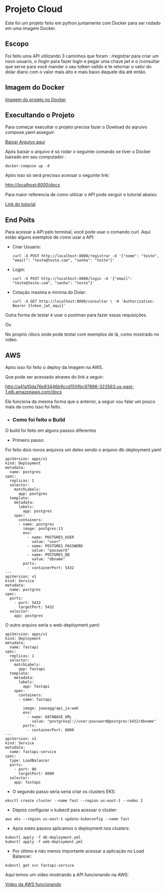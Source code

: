 # Projeto Cloud 
Este foi um projeto feito em python juntamente com Docker para ser rodado em uma imagem Docker.  

## Escopo 
Foi feito uma API utilizando 3 caminhos que foram : /registrar para criar um novo usuario, o /login para fazer login e pegar uma chave jwt e o /consultar que serve para você mandar o seu tolken valido e te retornar o valor do dolar diario com o valor mais alto e mais baixo daquele dia até então.  

## Imagem do Docker 

<a href="https://hub.docker.com/r/joaoagg/api_ja" id="Imagem do projeto">Imagem do projeto no Docker</a>  


## Execultando o Projeto 

Para começar execultar o projeto precisa fazer o Dowload do aqruivo compose.yaml asseguir:

<a href="https://github.com/Joao-antonio-gg/API_Cloud/blob/main/compose.yaml" id="downloadLink">Baixar Arquivo aqui</a>  

Após baixar o arquivo é só rodar o seguinte comando se tiver o Docker baixado em seu computador :  

```
docker-compose up -d
```   

Após isso só será precisso acessar o seguinte link:

<a href="http://localhost:8000/docs" id="acessar">http://localhost:8000/docs</a>  

Para maior referencia de como utilizar o API pode serguir o tutorial abaixo:

<a href="https://youtu.be/fRn-cT1RuOc" id="Link do tutorial">Link do tutorial</a>  

## End Poits 
Para acessar a API pelo terminal, você pode usar o comando curl. Aqui estão alguns exemplos de como usar a API:  

- Criar Usuario:  

    ```
    curl -X POST http://localhost:8000/registrar -d '{"nome": "teste", "email": "teste@teste.com", "senha": "teste"}'
    ```   

- Login:  

    ```
    curl -X POST http://localhost:8000/login -d '{"email": "teste@teste.com", "senha": "teste"}'
    ```    

- Cotação maxima e minima do Dolar:  

    ```
    curl -X GET http://localhost:8000/consultar \ -H 'Authorization: Bearer {token_jwt_aqui}'
    ```   
    
Outra forma de testar é usar o postman para fazer essas requisições.  

Ou 

No proprio /docs onde pode testar com exemplos de lá, como mostrado no video.


## AWS

Após isso foi feito o deploy da Imagem na AWS.  

Que pode ser acessado atraves do link a seguir:  

<a href="http://a41a10da76e83446b9ccd150fbc97896-323563.us-east-1.elb.amazonaws.com/docs" id="acessar">http://a41a10da76e83446b9ccd150fbc97896-323563.us-east-1.elb.amazonaws.com/docs</a>  

Ele funciona da mesma forma que o anterior, a seguir vou falar um pouco mais de como isso foi feito.

- ### Como foi feito o Build  

O build foi feito em alguns passos diferentes  

- Primeiro passo:  

Foi feito dois novos arquivos um deles sendo o arquivo db-deployment.yaml  

```
apiVersion: apps/v1
kind: Deployment
metadata:
  name: postgres
spec:
  replicas: 1
  selector:
    matchLabels:
      app: postgres
  template:
    metadata:
      labels:
        app: postgres
    spec:
      containers:
      - name: postgres
        image: postgres:13
        env:
          - name: POSTGRES_USER
            value: "user"
          - name: POSTGRES_PASSWORD
            value: "password"
          - name: POSTGRES_DB
            value: "dbname"
        ports:
          - containerPort: 5432
---
apiVersion: v1
kind: Service
metadata:
  name: postgres
spec:
  ports:
    - port: 5432
      targetPort: 5432
  selector:
    app: postgres

```  

O outro arquivo seria o web-deployment.yaml:

```
apiVersion: apps/v1
kind: Deployment
metadata:
  name: fastapi
spec:
  replicas: 1
  selector:
    matchLabels:
      app: fastapi
  template:
    metadata:
      labels:
        app: fastapi
    spec:
      containers:
      - name: fastapi
      
        image: joaoagg/api_ja:web
        env:
          - name: DATABASE_URL
            value: "postgresql://user:password@postgres:5432/dbname"
        ports:
          - containerPort: 8000
---
apiVersion: v1
kind: Service
metadata:
  name: fastapi-service
spec:
  type: LoadBalancer
  ports:
    - port: 80
      targetPort: 8000
  selector:
    app: fastapi
```

- O segundo passo seria seria criar os clusters EKS:  

```
eksctl create cluster --name fast --region us-east-1 --nodes 2
```  

- Depois configurar o kubectl para acessar o cluster:  

```
aws eks --region us-east-1 update-kubeconfig --name fast
```  

- Após estes passos aplicamos o deployment nos clusters:  
```
kubectl apply -f db-deployment.yml
kubectl apply -f web-deployment.yml
```

- Por último e não menos importante acessar a aplicação no Load Balancer:
```
kubectl get svc fastapi-service
```  

Aqui temos um vídeo mostrando a API funcionando na AWS:  

<a href="https://youtu.be/GvXV0d48LC0" id="Link do tutorial">Video da AWS funcionando</a>  
